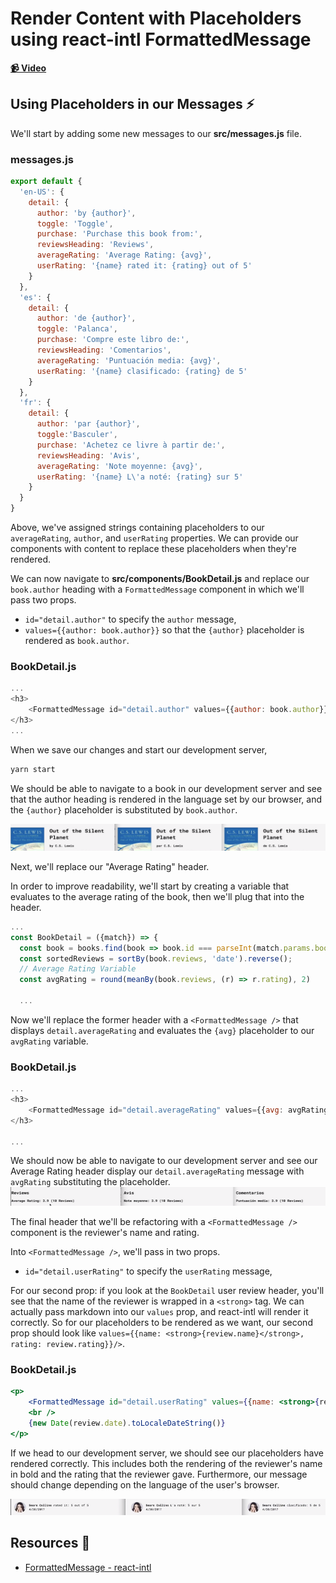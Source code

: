 # Render Content with Placeholders using react-intl FormattedMessage

**[📹 Video](https://egghead.io/lessons/react-render-content-with-placeholders-using-react-intl-formattedmessage)**

## Using Placeholders in our Messages ⚡
We'll start by adding some new messages to our **src/messages.js** file.
### messages.js
```js
export default {
  'en-US': {
    detail: {
      author: 'by {author}',
      toggle: 'Toggle',
      purchase: 'Purchase this book from:',
      reviewsHeading: 'Reviews',
      averageRating: 'Average Rating: {avg}',
      userRating: '{name} rated it: {rating} out of 5'
    }
  },
  'es': {
    detail: {
      author: 'de {author}',
      toggle: 'Palanca',
      purchase: 'Compre este libro de:',
      reviewsHeading: 'Comentarios',
      averageRating: 'Puntuación media: {avg}',
      userRating: '{name} clasificado: {rating} de 5'
    }
  },
  'fr': {
    detail: {
      author: 'par {author}',
      toggle:'Basculer',
      purchase: 'Achetez ce livre à partir de:',
      reviewsHeading: 'Avis',
      averageRating: 'Note moyenne: {avg}',
      userRating: '{name} L\'a noté: {rating} sur 5'
    }
  }
}
```
Above, we've assigned strings containing placeholders to our `averageRating`, `author`, and `userRating` properties. We can provide our components with content to replace these placeholders when they're rendered.

We can now navigate to **src/components/BookDetail.js** and replace our `book.author` heading with a `FormattedMessage` component in which we'll pass two props.
- `id="detail.author"` to specify the `author` message, 
- `values={{author: book.author}}` so that the `{author}` placeholder is rendered as `book.author`.
### BookDetail.js
```js
...
<h3>
    <FormattedMessage id="detail.author" values={{author: book.author}} />
</h3>
...
```
When we save our changes and start our development server,
```bash
yarn start
```
We should be able to navigate to a book in our development server and see that the author heading is rendered in the language set by our browser, and the `{author}` placeholder is substituted by `book.author`.

![Author Translate](./images/03-render-content-with-placeholders-using-react-intl-formatted-message-author-translate.png)

Next, we'll replace our "Average Rating" header.

In order to improve readability, we'll start by creating a variable that evaluates to the average rating of the book, then we'll plug that into the header.

```js
...
const BookDetail = ({match}) => {
  const book = books.find(book => book.id === parseInt(match.params.bookId, 10));
  const sortedReviews = sortBy(book.reviews, 'date').reverse();
  // Average Rating Variable
  const avgRating = round(meanBy(book.reviews, (r) => r.rating), 2)

  ...
```

Now we'll replace the former header with a `<FormattedMessage />` that displays `detail.averageRating` and evaluates the `{avg}` placeholder to our `avgRating` variable.

### BookDetail.js
```js
...
<h3>
    <FormattedMessage id="detail.averageRating" values={{avg: avgRating}} /> ({book.reviews.length} Reviews)
</h3>

...
```

We should now be able to navigate to our development server and see our Average Rating header display our `detail.averageRating` message with `avgRating` substituting the placeholder.
![Average Rating Translation](./images/03-render-content-with-placeholders-using-react-intl-formatted-message-average-rating-translate.png)

The final header that we'll be refactoring with a `<FormattedMessage />` component is the reviewer's name and rating. 

Into `<FormattedMessage />`, we'll pass in two props.

- `id="detail.userRating"` to specify the `userRating` message, 

For our second prop: if you look at the `BookDetail` user review header, you'll see that the name of the reviewer is wrapped in a `<strong>` tag. We can actually pass markdown into our `values` prop, and react-intl will render it correctly. So for our placeholders to be rendered as we want, our second prop should look like `values={{name: <strong>{review.name}</strong>, rating: review.rating}}/>`.

### BookDetail.js
```jsx
<p>
    <FormattedMessage id="detail.userRating" values={{name: <strong>{review.name}</strong>, rating: review.rating}}/>
    <br />
    {new Date(review.date).toLocaleDateString()}
</p>
```

If we head to our development server, we should see our placeholders have rendered correctly. This includes both the rendering of the reviewer's name in bold and the rating that the reviewer gave. Furthermore, our message should change depending on the language of the user's browser.

![Review Translate](./images/03-render-content-with-placeholders-using-react-intl-formatted-message-review-translate.png)

## Resources 📖
- [FormattedMessage - react-intl](https://formatjs.io/docs/react-intl/components/#formattedmessage)